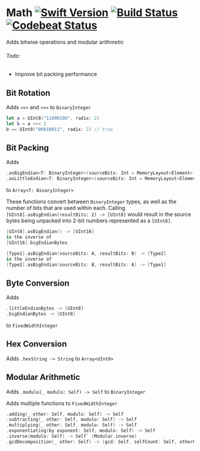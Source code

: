 Math [![Swift Version](https://img.shields.io/badge/Swift-4.0-orange.svg)](https://swift.org/download/#snapshots) [![Build Status](https://travis-ci.org/DavidSkrundz/Math.svg?branch=master)](https://travis-ci.org/DavidSkrundz/Math) [![Codebeat Status](https://codebeat.co/badges/1be2981d-cfc2-42d3-aa44-1451a1660d60)](https://codebeat.co/projects/github-com-davidskrundz-math-master)
====

Adds bitwise operations and modular arithmetic

###### Todo:
- Improve bit packing performance


Bit Rotation
------------

Adds `<<<` and `>>>` to `BinaryInteger`

```Swift
let a = UInt8("11000100", radix: 2)
let b = a <<< 2
b == UInt8("00010011", radix: 2) // true
```

Bit Packing
-----------

Adds

```Swift
.asBigEndian<T: BinaryInteger>(sourceBits: Int = MemoryLayout<Element>.size * 8, resultBits: Int = MemoryLayout<T>.size * 8) -> [T]
.asLittleEndian<T: BinaryInteger>(sourceBits: Int = MemoryLayout<Element>.size * 8, resultBits: Int = MemoryLayout<T>.size * 8) -> [T]
```

to `Array<T: BinaryInteger>`

These functions convert between `BinaryInteger` types, as well as the number of bits that are used within each. Calling `[UInt8].asBigEndian(resultBits: 2) -> [UInt8]` would result in the source bytes being unpacked into 2-bit numbers represented as a `[UInt8]`.

``` Swift
[UInt8].asBigEndian() -> [UInt16]
is the inverse of
[UInt16].bigEndianBytes
```

```Swift
[Type1].asBigEndian(sourceBits: A, resultBits: B) -> [Type2]
is the inverse of
[Type2].asBigEndian(sourceBits: B, resultBits: A) -> [Type1]
```

Byte Conversion
---------------

Adds

```Swift
.littleEndianBytes -> [UInt8]
.bigEndianBytes -> [UInt8]
```

to `FixedWidthInteger`

Hex Conversion
--------------

Adds `.hexString -> String` to `Array<UInt8>`

Modular Arithmetic
------------------

Adds `.modulo(_ modulo: Self) -> Self` to `BinaryInteger`

Adds multiple functions to `FixedWidthInteger`

```Swift
.adding(_ other: Self, modulo: Self) -> Self
.subtracting(_ other: Self, modulo: Self) -> Self
.multiplying(_ other: Self, modulo: Self) -> Self
.exponentiating(by exponent: Self, modulo: Self) -> Self
.inverse(modulo: Self) -> Self` (Modular inverse)
.gcdDecomposition(_ other: Self) -> (gcd: Self, selfCount: Self, otherCount: Self)
```
